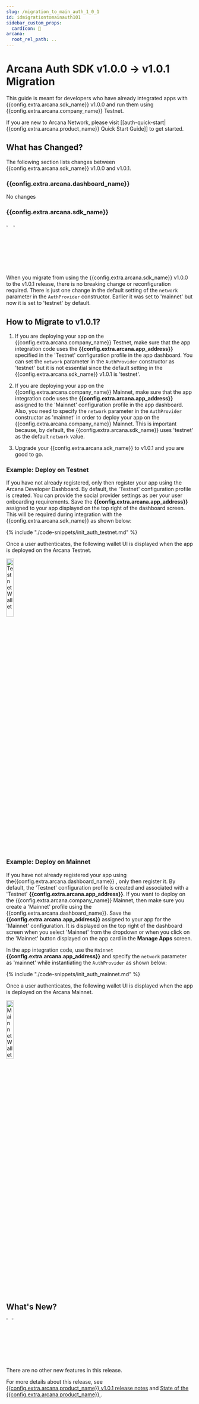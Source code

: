 ```yaml
---
slug: /migration_to_main_auth_1_0_1
id: idmigrationtomainauth101
sidebar_custom_props:
  cardIcon: 📂
arcana:
  root_rel_path: ..
---
```


# Arcana Auth SDK v1.0.0 -> v1.0.1 Migration

This guide is meant for developers who have already integrated apps with {{config.extra.arcana.sdk_name}} v1.0.0 and run them using {{config.extra.arcana.company_name}} Testnet. 

If you are new to Arcana Network, please visit [[auth-quick-start|{{config.extra.arcana.product_name}} Quick Start Guide]] to get started.

## What has Changed?

The following section lists changes between {{config.extra.arcana.sdk_name}} v1.0.0 and v1.0.1. 

### {{config.extra.arcana.dashboard_name}} 

No changes

### {{config.extra.arcana.sdk_name}} 

<img src="/img/icons/i_an_authsdk_light.png#only-light" alt="Auth SDK icon" width="3%" />
<img src="/img/icons/i_an_authsdk_dark.png#only-dark" alt="Auth SDK icon" width="3%" />

When you migrate from using the {{config.extra.arcana.sdk_name}} v1.0.0 to the v1.0.1 release, there is no breaking change or reconfiguration required. There is just one change in the default setting of the `network` parameter in the `AuthProvider` constructor. Earlier it was set to 'mainnet' but now it is set to 'testnet' by default.

## How to Migrate to v1.0.1?

1. If you are deploying your app on the {{config.extra.arcana.company_name}} Testnet, make sure that the app integration code uses the **{{config.extra.arcana.app_address}}** specified in the 'Testnet' configuration profile in the app dashboard. You can set the `network` parameter in the `AuthProvider` constructor as 'testnet' but it is not essential since the default setting in the {{config.extra.arcana.sdk_name}} v1.0.1 is 'testnet'.

2. If you are deploying your app on the {{config.extra.arcana.company_name}}  Mainnet, make sure that the app integration code uses the **{{config.extra.arcana.app_address}}** assigned to the 'Mainnet' configuration profile in the app dashboard. Also, you need to specify the `network` parameter in the `AuthProvider` constructor as 'mainnet' in order to deploy your app on the {{config.extra.arcana.company_name}}  Mainnet. This is important because, by default, the {{config.extra.arcana.sdk_name}} uses 'testnet' as the default `network` value.

3. Upgrade your {{config.extra.arcana.sdk_name}} to v1.0.1 and you are good to go. 

### Example: Deploy on Testnet
   
If you have not already registered, only then register your app using the Arcana Developer Dashboard. By default, the 'Testnet' configuration profile is created. You can provide the social provider settings as per your user onboarding requirements. Save the **{{config.extra.arcana.app_address}}** assigned to your app displayed on the top right of the dashboard screen. This will be required during integration with the {{config.extra.arcana.sdk_name}} as shown below:
   
{% include "./code-snippets/init_auth_testnet.md" %}
   
Once a user authenticates, the following wallet UI is displayed when the app is deployed on the Arcana Testnet.
      
<img class="an-screenshots-noeffects" alt="Testnet Wallet" src="/img/an_migration_testnet_wallet.png" width="20%"/>
  
### Example: Deploy on Mainnet

If you have not already registered your app using the{{config.extra.arcana.dashboard_name}} , only then register it. By default, the 'Testnet' configuration profile is created and associated with a 'Testnet' **{{config.extra.arcana.app_address}}**. If you want to deploy on the {{config.extra.arcana.company_name}}  Mainnet, then make sure you create a 'Mainnet' profile using the {{config.extra.arcana.dashboard_name}}. Save the **{{config.extra.arcana.app_address}}** assigned to your app for the 'Mainnet' configuration. It is displayed on the top right of the dashboard screen when you select 'Mainnet' from the dropdown or when you click on the 'Mainnet' button displayed on the app card in the **Manage Apps** screen.

In the app integration code, use the `Mainnet` **{{config.extra.arcana.app_address}}** and specify the `network` parameter as 'mainnet' while instantiating the `AuthProvider` as shown below:
   
{% include "./code-snippets/init_auth_mainnet.md" %}
   
Once a user authenticates, the following wallet UI is displayed when the app is deployed on the Arcana Mainnet.
   
<img class="an-screenshots-noeffects" alt="Mainnet Wallet" src="/img/an_migration_mainnet_wallet.png" width="20%"/>

## What's New?

<img src="/img/icon_new_light.png#only-light" alt="New icon" width="3%" /><img src="/img/icon_new_dark.png#only-dark" alt="New icon" width="3%" />

There are no other new features in this release.

For more details about this release, see [{{config.extra.arcana.product_name}} v1.0.1 release notes]({{page.meta.arcana.root_rel_path}}/relnotes/rn_main_auth_v1.0.1.md) and [State of the {{config.extra.arcana.product_name}} ]({{page.meta.arcana.root_rel_path}}/state_of_the_ntwk.md).
